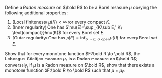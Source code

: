 Define a $Radon\ measure$ on $\bold R$ to be a Borel measure $\mu$ obeying the following additional properties:
1. (Local finiteness) $\mu(K)<\infty$ for every compact $K$.
2. (Inner regularity) One has $\mu(E)=\sup _{K\sub E,\ K\ \text{compact}}\mu(K)$ for every Borel set $E$.
3. (Outer regularity) One has $\mu(E)=\inf _{U\supset E,\ U\ \text{open}}\mu(U)$ for every Borel set $E$.

Show that for every monotone function $F:\bold R \to \bold R$, the Lebesgue-Stieltjes measure $\mu_ F$ is a Radon measure on $\bold R$; conversely, if $\mu$ is a Radon measure on $\bold R$, show that there exists a monotone function $F:\bold R \to \bold R$ such that $\mu=\mu_ F$.